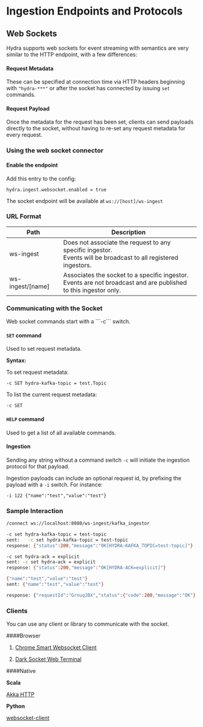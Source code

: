 # Ingestion Endpoints and Protocols

## Web Sockets

Hydra supports web sockets for event streaming with semantics are very similar to the HTTP endpoint, with a few differences:

#### Request Metadata

These can be specified at connection time via HTTP headers beginning with `"hydra-***"` or after the socket has 
connected by issuing `set` commands.

#### Request Payload
Once the metadata for the request has been set, clients can send payloads directly to the socket, without having to 
re-set any request metadata for every request. 

### Using the web socket connector

#### Enable the endpoint

Add this entry to the config:

```$xslt
hydra.ingest.websocket.enabled = true
```

The socket endpoint will be available at ```ws://[host]/ws-ingest```

### URL Format

| Path                      | Description                                                                                                        |
|---------------------------|--------------------------------------------------------------------------------------------------------------------|
| ws-ingest                 | Does not associate the request to any specific ingestor. <br> Events will be broadcast to all registered ingestors.     |
| ws-ingest/[name] | Associates the socket to a specific ingestor. <br> Events are not broadcast and are published to this ingestor only. |


### Communicating with the Socket

<div class="alert alert-success">
Web socket commands start with a ```-c``` switch.
</div>

#### `SET` command
Used to set request metadata.

**Syntax:**

To set request metadata:

```
-c SET hydra-kafka-topic = test.Topic
```

To list the current request metadata:

```
-c SET 
```

#### `HELP` command
Used to get a list of all available commands.

#### Ingestion

Sending any string without a command switch ```-c``` will initiate the ingestion protocol for that payload.

Ingestion payloads can include an optional request id, by prefixing the payload with a ```-i``` switch. For instance:

```-i 122 {"name":"test","value":"test"}```

### Sample Interaction
```bash
/connect ws://localhost:8080/ws-ingest/kafka_ingestor

-c set hydra-kafka-topic = test-topic
sent:	-c set hydra-kafka-topic = test-topic
response: {"status":200,"message":"OK[HYDRA-KAFKA_TOPIC=test-topic]"}

-c set hydra-ack = explicit
sent: -c set hydra-ack = explicit
response: {"status":200,"message":"OK[HYDRA-ACK=explicit]"}

{"name":"test","value":"test"}
sent: {"name":"test","value":"test"}

response: {"requestId":"GrnuqJBX","status":{"code":200,"message":"OK"},"ingestors":{"kafka_ingestor":{"code":200,"message":"OK"}}}
```


### Clients
You can use any client or library to communicate with the socket.

####Browser

1. [Chrome Smart Websocket Client](https://chrome.google.com/webstore/detail/smart-websocket-client/omalebghpgejjiaoknljcfmglgbpocdp?hl=en-US)

2. [Dark Socket Web Terminal](https://chrome.google.com/webstore/detail/dark-websocket-terminal/dmogdjmcpfaibncngoolgljgocdabhke?hl=en)

####Native

**Scala**

[Akka HTTP](http://doc.akka.io/docs/akka-http/current/scala.html)

**Python**

[websocket-client](https://pypi.python.org/pypi/websocket-client)



